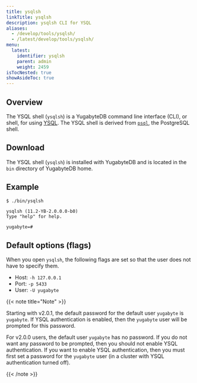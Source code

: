 ```yaml
---
title: ysqlsh
linkTitle: ysqlsh
description: ysqlsh CLI for YSQL
aliases:
  - /develop/tools/ysqlsh/
  - /latest/develop/tools/ysqlsh/
menu:
  latest:
    identifier: ysqlsh
    parent: admin
    weight: 2459
isTocNested: true
showAsideToc: true
---
```


## Overview

The YSQL shell (`ysqlsh`) is a YugabyteDB command line interface (CLI), or shell, for using [YSQL](../../api/ysql/). The YSQL shell is derived from [`psql`](https://www.postgresql.org/docs/11/app-psql.html), the PostgreSQL shell.

## Download

The YSQL shell (`ysqlsh`) is installed with YugabyteDB and is located in the `bin` directory of YugabyteDB home.

## Example

```sh
$ ./bin/ysqlsh
```

```
ysqlsh (11.2-YB-2.0.0.0-b0)
Type "help" for help.

yugabyte=#
```

## Default options (flags)

When you open `ysqlsh`, the following flags are set so that the user does not have to specify them.

- Host: `-h 127.0.0.1`
- Port: `-p 5433`
- User: `-U yugabyte`

{{< note title="Note" >}}

Starting with v2.0.1, the default password for the default user `yugabyte` is `yugabyte`. If YSQL authentication is enabled, then the `yugabyte` user will be prompted for this password.

For v2.0.0 users, the default user `yugabyte` has no password. If you do not want any password to be prompted, then you should not enable YSQL authentication. If you want to enable YSQL authentication, then you must first set a password for the `yugabyte`  user (in a cluster with YSQL authentication turned off).

{{< /note >}}
